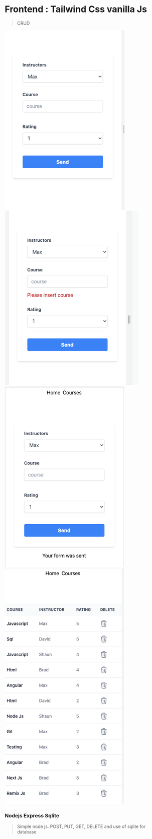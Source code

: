 # Frontend : Tailwind Css vanilla Js
> CRUD 



![Form](assets/form.png)
![Error](assets/erorr.png)
![Success](assets/success.png)
![SCourses](assets/courses.png)


### Nodejs Express Sqlite
> Simple node js. POST, PUT, GET, DELETE and use of sqlite for database




